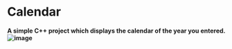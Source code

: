 # Calendar

<b>A simple C++ project which displays the calendar of the year you entered.<b>
![image](https://user-images.githubusercontent.com/107067515/175230404-cbbce0a2-0fa0-401c-aaa4-1b99992c65ce.png)
